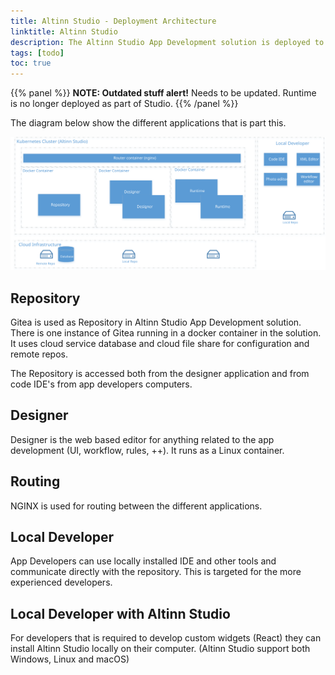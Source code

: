 ```yaml
---
title: Altinn Studio - Deployment Architecture
linktitle: Altinn Studio
description: The Altinn Studio App Development solution is deployed to a Kubernetes Cluster.
tags: [todo]
toc: true
---
```


{{% panel %}}
**NOTE: Outdated stuff alert!** Needs to be updated. Runtime is no longer deployed as part of Studio.
{{% /panel %}}

The diagram below show the different applications that is part this.

![Altinn Studio](altinnstudio_deployment_architecture.svg "Altinn Studio")

## Repository
Gitea is used as Repository in Altinn Studio App Development solution. There is one 
instance of Gitea running in a docker container in the solution.
It uses cloud service database and cloud file share for configuration and remote repos.

The Repository is accessed both from the designer application and from code IDE's from
app developers computers. 

## Designer
Designer is the web based editor for anything related to the app development (UI, workflow, rules, ++).
It runs as a Linux container.

## Routing
NGINX is used for routing between the different applications.

## Local Developer
App Developers can use locally installed IDE and other tools and communicate directly 
with the repository. This is targeted for the more experienced developers.

## Local Developer with Altinn Studio
For developers that is required to develop custom widgets (React) they can install 
Altinn Studio locally on their computer. (Altinn Studio support both Windows, Linux and macOS)





